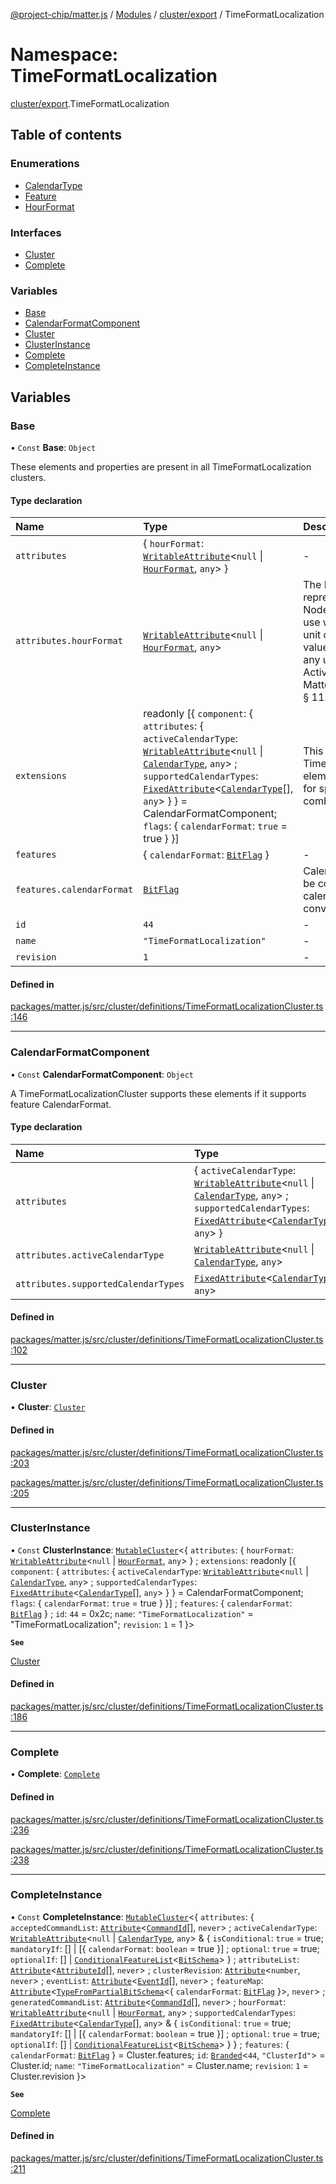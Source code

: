 [@project-chip/matter.js](../README.md) / [Modules](../modules.md) / [cluster/export](cluster_export.md) / TimeFormatLocalization

# Namespace: TimeFormatLocalization

[cluster/export](cluster_export.md).TimeFormatLocalization

## Table of contents

### Enumerations

- [CalendarType](../enums/cluster_export.TimeFormatLocalization.CalendarType.md)
- [Feature](../enums/cluster_export.TimeFormatLocalization.Feature.md)
- [HourFormat](../enums/cluster_export.TimeFormatLocalization.HourFormat.md)

### Interfaces

- [Cluster](../interfaces/cluster_export.TimeFormatLocalization.Cluster.md)
- [Complete](../interfaces/cluster_export.TimeFormatLocalization.Complete.md)

### Variables

- [Base](cluster_export.TimeFormatLocalization.md#base)
- [CalendarFormatComponent](cluster_export.TimeFormatLocalization.md#calendarformatcomponent)
- [Cluster](cluster_export.TimeFormatLocalization.md#cluster)
- [ClusterInstance](cluster_export.TimeFormatLocalization.md#clusterinstance)
- [Complete](cluster_export.TimeFormatLocalization.md#complete)
- [CompleteInstance](cluster_export.TimeFormatLocalization.md#completeinstance)

## Variables

### Base

• `Const` **Base**: `Object`

These elements and properties are present in all TimeFormatLocalization clusters.

#### Type declaration

| Name | Type | Description |
| :------ | :------ | :------ |
| `attributes` | \{ `hourFormat`: [`WritableAttribute`](../interfaces/cluster_export.WritableAttribute.md)\<``null`` \| [`HourFormat`](../enums/cluster_export.TimeFormatLocalization.HourFormat.md), `any`\>  } | - |
| `attributes.hourFormat` | [`WritableAttribute`](../interfaces/cluster_export.WritableAttribute.md)\<``null`` \| [`HourFormat`](../enums/cluster_export.TimeFormatLocalization.HourFormat.md), `any`\> | The HourFormat attribute shall represent the format that the Node is currently configured to use when conveying the hour unit of time. If provided, this value shall take priority over any unit implied through the ActiveLocale Attribute. **`See`** MatterSpecification.v11.Core § 11.4.6.1 |
| `extensions` | readonly [\{ `component`: \{ `attributes`: \{ `activeCalendarType`: [`WritableAttribute`](../interfaces/cluster_export.WritableAttribute.md)\<``null`` \| [`CalendarType`](../enums/cluster_export.TimeFormatLocalization.CalendarType.md), `any`\> ; `supportedCalendarTypes`: [`FixedAttribute`](../interfaces/cluster_export.FixedAttribute.md)\<[`CalendarType`](../enums/cluster_export.TimeFormatLocalization.CalendarType.md)[], `any`\>  }  } = CalendarFormatComponent; `flags`: \{ `calendarFormat`: ``true`` = true }  }] | This metadata controls which TimeFormatLocalizationCluster elements matter.js activates for specific feature combinations. |
| `features` | \{ `calendarFormat`: [`BitFlag`](schema_export.md#bitflag)  } | - |
| `features.calendarFormat` | [`BitFlag`](schema_export.md#bitflag) | CalendarFormat The Node can be configured to use different calendar formats when conveying values to a user. |
| `id` | ``44`` | - |
| `name` | ``"TimeFormatLocalization"`` | - |
| `revision` | ``1`` | - |

#### Defined in

[packages/matter.js/src/cluster/definitions/TimeFormatLocalizationCluster.ts:146](https://github.com/project-chip/matter.js/blob/904d0c9b952b91f28a21803759c5e5c66ee4d272/packages/matter.js/src/cluster/definitions/TimeFormatLocalizationCluster.ts#L146)

___

### CalendarFormatComponent

• `Const` **CalendarFormatComponent**: `Object`

A TimeFormatLocalizationCluster supports these elements if it supports feature CalendarFormat.

#### Type declaration

| Name | Type |
| :------ | :------ |
| `attributes` | \{ `activeCalendarType`: [`WritableAttribute`](../interfaces/cluster_export.WritableAttribute.md)\<``null`` \| [`CalendarType`](../enums/cluster_export.TimeFormatLocalization.CalendarType.md), `any`\> ; `supportedCalendarTypes`: [`FixedAttribute`](../interfaces/cluster_export.FixedAttribute.md)\<[`CalendarType`](../enums/cluster_export.TimeFormatLocalization.CalendarType.md)[], `any`\>  } |
| `attributes.activeCalendarType` | [`WritableAttribute`](../interfaces/cluster_export.WritableAttribute.md)\<``null`` \| [`CalendarType`](../enums/cluster_export.TimeFormatLocalization.CalendarType.md), `any`\> |
| `attributes.supportedCalendarTypes` | [`FixedAttribute`](../interfaces/cluster_export.FixedAttribute.md)\<[`CalendarType`](../enums/cluster_export.TimeFormatLocalization.CalendarType.md)[], `any`\> |

#### Defined in

[packages/matter.js/src/cluster/definitions/TimeFormatLocalizationCluster.ts:102](https://github.com/project-chip/matter.js/blob/904d0c9b952b91f28a21803759c5e5c66ee4d272/packages/matter.js/src/cluster/definitions/TimeFormatLocalizationCluster.ts#L102)

___

### Cluster

• **Cluster**: [`Cluster`](../interfaces/cluster_export.TimeFormatLocalization.Cluster.md)

#### Defined in

[packages/matter.js/src/cluster/definitions/TimeFormatLocalizationCluster.ts:203](https://github.com/project-chip/matter.js/blob/904d0c9b952b91f28a21803759c5e5c66ee4d272/packages/matter.js/src/cluster/definitions/TimeFormatLocalizationCluster.ts#L203)

[packages/matter.js/src/cluster/definitions/TimeFormatLocalizationCluster.ts:205](https://github.com/project-chip/matter.js/blob/904d0c9b952b91f28a21803759c5e5c66ee4d272/packages/matter.js/src/cluster/definitions/TimeFormatLocalizationCluster.ts#L205)

___

### ClusterInstance

• `Const` **ClusterInstance**: [`MutableCluster`](../interfaces/cluster_export.MutableCluster-1.md)\<\{ `attributes`: \{ `hourFormat`: [`WritableAttribute`](../interfaces/cluster_export.WritableAttribute.md)\<``null`` \| [`HourFormat`](../enums/cluster_export.TimeFormatLocalization.HourFormat.md), `any`\>  } ; `extensions`: readonly [\{ `component`: \{ `attributes`: \{ `activeCalendarType`: [`WritableAttribute`](../interfaces/cluster_export.WritableAttribute.md)\<``null`` \| [`CalendarType`](../enums/cluster_export.TimeFormatLocalization.CalendarType.md), `any`\> ; `supportedCalendarTypes`: [`FixedAttribute`](../interfaces/cluster_export.FixedAttribute.md)\<[`CalendarType`](../enums/cluster_export.TimeFormatLocalization.CalendarType.md)[], `any`\>  }  } = CalendarFormatComponent; `flags`: \{ `calendarFormat`: ``true`` = true }  }] ; `features`: \{ `calendarFormat`: [`BitFlag`](schema_export.md#bitflag)  } ; `id`: ``44`` = 0x2c; `name`: ``"TimeFormatLocalization"`` = "TimeFormatLocalization"; `revision`: ``1`` = 1 }\>

**`See`**

[Cluster](cluster_export.TimeFormatLocalization.md#cluster)

#### Defined in

[packages/matter.js/src/cluster/definitions/TimeFormatLocalizationCluster.ts:186](https://github.com/project-chip/matter.js/blob/904d0c9b952b91f28a21803759c5e5c66ee4d272/packages/matter.js/src/cluster/definitions/TimeFormatLocalizationCluster.ts#L186)

___

### Complete

• **Complete**: [`Complete`](../interfaces/cluster_export.TimeFormatLocalization.Complete.md)

#### Defined in

[packages/matter.js/src/cluster/definitions/TimeFormatLocalizationCluster.ts:236](https://github.com/project-chip/matter.js/blob/904d0c9b952b91f28a21803759c5e5c66ee4d272/packages/matter.js/src/cluster/definitions/TimeFormatLocalizationCluster.ts#L236)

[packages/matter.js/src/cluster/definitions/TimeFormatLocalizationCluster.ts:238](https://github.com/project-chip/matter.js/blob/904d0c9b952b91f28a21803759c5e5c66ee4d272/packages/matter.js/src/cluster/definitions/TimeFormatLocalizationCluster.ts#L238)

___

### CompleteInstance

• `Const` **CompleteInstance**: [`MutableCluster`](../interfaces/cluster_export.MutableCluster-1.md)\<\{ `attributes`: \{ `acceptedCommandList`: [`Attribute`](../interfaces/cluster_export.Attribute.md)\<[`CommandId`](datatype_export.md#commandid)[], `never`\> ; `activeCalendarType`: [`WritableAttribute`](../interfaces/cluster_export.WritableAttribute.md)\<``null`` \| [`CalendarType`](../enums/cluster_export.TimeFormatLocalization.CalendarType.md), `any`\> & \{ `isConditional`: ``true`` = true; `mandatoryIf`: [] \| [\{ `calendarFormat`: `boolean` = true }] ; `optional`: ``true`` = true; `optionalIf`: [] \| [`ConditionalFeatureList`](cluster_export.md#conditionalfeaturelist)\<[`BitSchema`](schema_export.md#bitschema)\>  } ; `attributeList`: [`Attribute`](../interfaces/cluster_export.Attribute.md)\<[`AttributeId`](datatype_export.md#attributeid)[], `never`\> ; `clusterRevision`: [`Attribute`](../interfaces/cluster_export.Attribute.md)\<`number`, `never`\> ; `eventList`: [`Attribute`](../interfaces/cluster_export.Attribute.md)\<[`EventId`](datatype_export.md#eventid)[], `never`\> ; `featureMap`: [`Attribute`](../interfaces/cluster_export.Attribute.md)\<[`TypeFromPartialBitSchema`](schema_export.md#typefrompartialbitschema)\<\{ `calendarFormat`: [`BitFlag`](schema_export.md#bitflag)  }\>, `never`\> ; `generatedCommandList`: [`Attribute`](../interfaces/cluster_export.Attribute.md)\<[`CommandId`](datatype_export.md#commandid)[], `never`\> ; `hourFormat`: [`WritableAttribute`](../interfaces/cluster_export.WritableAttribute.md)\<``null`` \| [`HourFormat`](../enums/cluster_export.TimeFormatLocalization.HourFormat.md), `any`\> ; `supportedCalendarTypes`: [`FixedAttribute`](../interfaces/cluster_export.FixedAttribute.md)\<[`CalendarType`](../enums/cluster_export.TimeFormatLocalization.CalendarType.md)[], `any`\> & \{ `isConditional`: ``true`` = true; `mandatoryIf`: [] \| [\{ `calendarFormat`: `boolean` = true }] ; `optional`: ``true`` = true; `optionalIf`: [] \| [`ConditionalFeatureList`](cluster_export.md#conditionalfeaturelist)\<[`BitSchema`](schema_export.md#bitschema)\>  }  } ; `features`: \{ `calendarFormat`: [`BitFlag`](schema_export.md#bitflag)  } = Cluster.features; `id`: [`Branded`](util_export.md#branded)\<``44``, ``"ClusterId"``\> = Cluster.id; `name`: ``"TimeFormatLocalization"`` = Cluster.name; `revision`: ``1`` = Cluster.revision }\>

**`See`**

[Complete](cluster_export.TimeFormatLocalization.md#complete)

#### Defined in

[packages/matter.js/src/cluster/definitions/TimeFormatLocalizationCluster.ts:211](https://github.com/project-chip/matter.js/blob/904d0c9b952b91f28a21803759c5e5c66ee4d272/packages/matter.js/src/cluster/definitions/TimeFormatLocalizationCluster.ts#L211)
